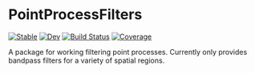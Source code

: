 # PointProcessFilters

[![Stable](https://img.shields.io/badge/docs-stable-blue.svg)](https://SDS-EPFL.github.io/PointProcessFilters.jl/stable/)
[![Dev](https://img.shields.io/badge/docs-dev-blue.svg)](https://SDS-EPFL.github.io/PointProcessFilters.jl/dev/)
[![Build Status](https://github.com/SDS-EPFL/PointProcessFilters.jl/actions/workflows/CI.yml/badge.svg?branch=main)](https://github.com/SDS-EPFL/PointProcessFilters.jl/actions/workflows/CI.yml?query=branch%3Amain)
[![Coverage](https://codecov.io/gh/SDS-EPFL/PointProcessFilters.jl/branch/main/graph/badge.svg)](https://codecov.io/gh/SDS-EPFL/PointProcessFilters.jl)

A package for working filtering point processes. Currently only provides bandpass filters for a variety of spatial regions.
